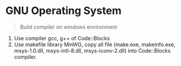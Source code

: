 # GNU Operating System

> Build compiler on windows environment

1. Use compiler gcc, g++ of Code::Blocks
2. Use makefile library MinWG, copy all file (make.exe, makeinfo.exe, msys-1.0.dll, msys-intl-8.dll, msys-iconv-2.dll) into Code::Blocks compiler.

